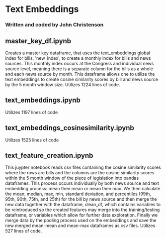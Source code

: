 # Text Embeddings

### Written and coded by John Christenson

## master_key_df.ipynb
Creates a master key dataframe, that uses the text_embeddings global index for bills, 'new_index', to create a monthly index for bills and news sources.  This monthly index occurs at the Congress and individual news source level, meaning there is a separate column for the bills as a whole and each news source by month.  This dataframe allows one to utilize the text embeddings to create cosine similarity scores by bill and news source by the 5 month window size.  Utilizes 1224 lines of code.


## text_embeddings.ipynb
Utilizes 1197 lines of code
  



## text_embeddings_cosinesimilarity.ipynb
Utilizes 1525 lines of code



  
## text_feature_creation.ipynb
This juypter notebook reads csv files containing the cosine similarity scores where the rows are bills and the columns are the cosine similarity scores within the 5 month window of the piece of legislation into pandas dataframes.  This process occurs individually by both news source and text embedding process: mean then mean or mean then max.  We then calculate the mean, median, max, min, standard deviation, and percentiles (99th, 95th, 90th, 75th, and 25th) for the bill by news source and then merge the new data together with the dataframe, clean_df, which contains variables to be reintroduced so the created features may merge into the training/testing dataframe, or variables which allow for further data exploration.  Finally we merge data by the pooling process used on the embeddings and save the new merged mean-mean and mean-max dataframes as csv files.  Utilizes 527 lines of code.

